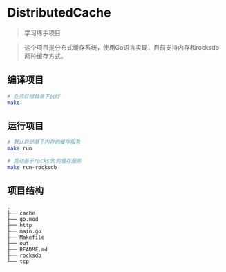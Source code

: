 # DistributedCache

> 学习练手项目

> 这个项目是分布式缓存系统，使用Go语言实现，目前支持内存和rocksdb两种缓存方式。

## 编译项目

```sh
# 在项目根目录下执行
make
```

## 运行项目

```sh
# 默认启动基于内存的缓存服务
make run

# 启动基于rocksdb的缓存服务
make run-rocksdb
```

## 项目结构

```
.
├── cache
├── go.mod
├── http
├── main.go
├── Makefile
├── out
├── README.md
├── rocksdb
└── tcp